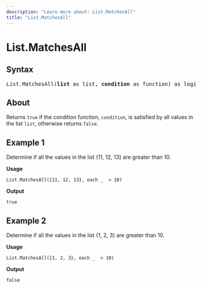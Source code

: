 ```yaml
---
description: "Learn more about: List.MatchesAll"
title: "List.MatchesAll"
---
```

# List.MatchesAll

## Syntax

<pre>
List.MatchesAll(<b>list</b> as list, <b>condition</b> as function) as logical
</pre>

## About

Returns `true` if the condition function, `condition`, is satisfied by all values in the list `list`, otherwise returns `false`.

## Example 1

Determine if all the values in the list {11, 12, 13} are greater than 10.

**Usage**

```powerquery-m
List.MatchesAll({11, 12, 13}, each _  > 10)
```

**Output**

`true`

## Example 2

Determine if all the values in the list {1, 2, 3} are greater than 10.

**Usage**

```powerquery-m
List.MatchesAll({1, 2, 3}, each _  > 10)
```

**Output**

`false`
